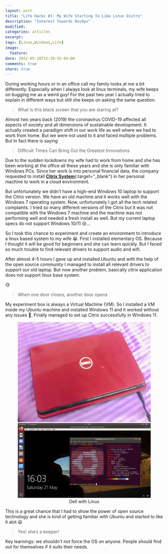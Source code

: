 ```yaml
---
layout: post
title: "Life Hacks #1: My Wife Starting To Like Linux Distro"
description: "Interest Towards DevOps"
modified:
categories: articles
excerpt:
tags: [Linux,Windows,Life]
image:
  feature:
date: 2022-05-28T15:39:55-04:00
comments: true
share: true
---
```



During working hours or in an office call my family looks at me a bit differently. Especially when I always look at linux terminals, my wife keeps on bugging me as a weird guy! For the past two year I actually tried to explain in different ways but still she keeps on asking the same question.

> What is this black screen that you are staring at?

Almost two years back (2019) the coronavirus COVID-19 affected all aspects of society and all dimensions of sustainable development. It actually created a paradigm shift in our work life as well where we had to work from home. But we were not used to it and faced multiple problems. But In fact there is saying

> Difficult Times Can Bring Out the Greatest Innovations

Due to the sudden lockdowns my wife had to work from home and she has been working at the office all these years and she is only familiar with Windows PCs. Since her work is into personal financial data, the company requested to install [**Citrix System**](https://www.citrix.com/){:target="_blank"}   in her personal machine to work in a cloud environment. 

But unfortunately we didn’t have a high-end Windows 10 laptop to support the Citrix version. We have an old machine and it works well with the Windows 7 operating system. Now, unfortunately I got all the tech related complaints. I tried so many different versions of the Citrix but it was not compatible with the Windows 7 machine and the machine was not performing well and needed a fresh install as well. But my current laptop specs do not support Windows 10/11 😢...

So I took this chance to experiment and create an environment to introduce a linux based system to my wife 😀. First I installed elementary OS. Because I thought it will be good for beginners and she can learn quickly. But I faced so much trouble to find relevant drivers to support audio and wifi. 

After almost 4-5 hours I gave up and installed Ubuntu and with the help of the open source community I managed to install all relevant drivers to support our old laptop. But now another problem, basically citrix application does not support linux base system.

😓

>  When one door closes, another door opens

My experiment box is always a Virtual Machine (VM). So I installed a VM inside my Ubuntu machine and installed Windows 11 and it worked without any issues 🎇. Finally managed to set up Citrix successfully in Windows 11. 

<figure class='half' style="text-align: center;">
	<a href="/articles/dell-laptop.jpeg"><img src="/articles/dell-laptop.jpeg" alt="image" ></a>
	<a href="/articles/dell-laptop-with-linux.jpeg"><img src="/articles/dell-laptop-with-linux.jpeg" alt="image" ></a>
	<figcaption>Dell with Linux</figcaption>
</figure>

This is a great chance that I had to show the power of open source technology and she is kind of getting familiar with Ubuntu and started to like it alot 😃

> Yes! she’s a keeper!

Key learnings:
we shouldn't not force the OS on anyone. People should find out for themselves if it suits their needs.

